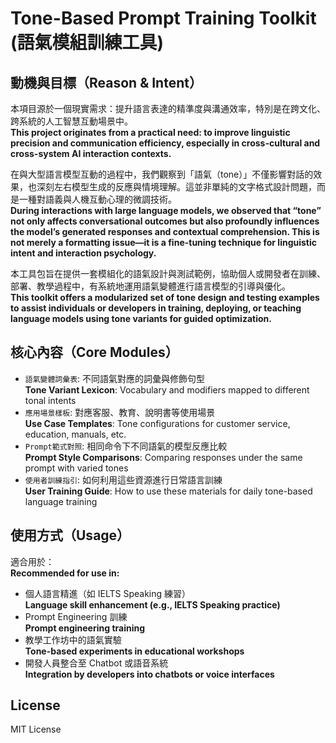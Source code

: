 
# Tone-Based Prompt Training Toolkit (語氣模組訓練工具)

## 動機與目標（Reason & Intent）

本項目源於一個現實需求：提升語言表達的精準度與溝通效率，特別是在跨文化、跨系統的人工智慧互動場景中。  
**This project originates from a practical need: to improve linguistic precision and communication efficiency, especially in cross-cultural and cross-system AI interaction contexts.**

在與大型語言模型互動的過程中，我們觀察到「語氣（tone）」不僅影響對話的效果，也深刻左右模型生成的反應與情境理解。這並非單純的文字格式設計問題，而是一種對語義與人機互動心理的微調技術。  
**During interactions with large language models, we observed that “tone” not only affects conversational outcomes but also profoundly influences the model’s generated responses and contextual comprehension. This is not merely a formatting issue—it is a fine-tuning technique for linguistic intent and interaction psychology.**

本工具包旨在提供一套模組化的語氣設計與測試範例，協助個人或開發者在訓練、部署、教學過程中，有系統地運用語氣變體進行語言模型的引導與優化。  
**This toolkit offers a modularized set of tone design and testing examples to assist individuals or developers in training, deploying, or teaching language models using tone variants for guided optimization.**

## 核心內容（Core Modules）

- `語氣變體詞彙表`: 不同語氣對應的詞彙與修飾句型  
  **Tone Variant Lexicon**: Vocabulary and modifiers mapped to different tonal intents  
- `應用場景樣板`: 對應客服、教育、說明書等使用場景  
  **Use Case Templates**: Tone configurations for customer service, education, manuals, etc.  
- `Prompt範式對照`: 相同命令下不同語氣的模型反應比較  
  **Prompt Style Comparisons**: Comparing responses under the same prompt with varied tones  
- `使用者訓練指引`: 如何利用這些資源進行日常語言訓練  
  **User Training Guide**: How to use these materials for daily tone-based language training  

## 使用方式（Usage）

適合用於：  
**Recommended for use in:**  
- 個人語言精進（如 IELTS Speaking 練習）  
  **Language skill enhancement (e.g., IELTS Speaking practice)**  
- Prompt Engineering 訓練  
  **Prompt engineering training**  
- 教學工作坊中的語氣實驗  
  **Tone-based experiments in educational workshops**  
- 開發人員整合至 Chatbot 或語音系統  
  **Integration by developers into chatbots or voice interfaces**

## License

MIT License
